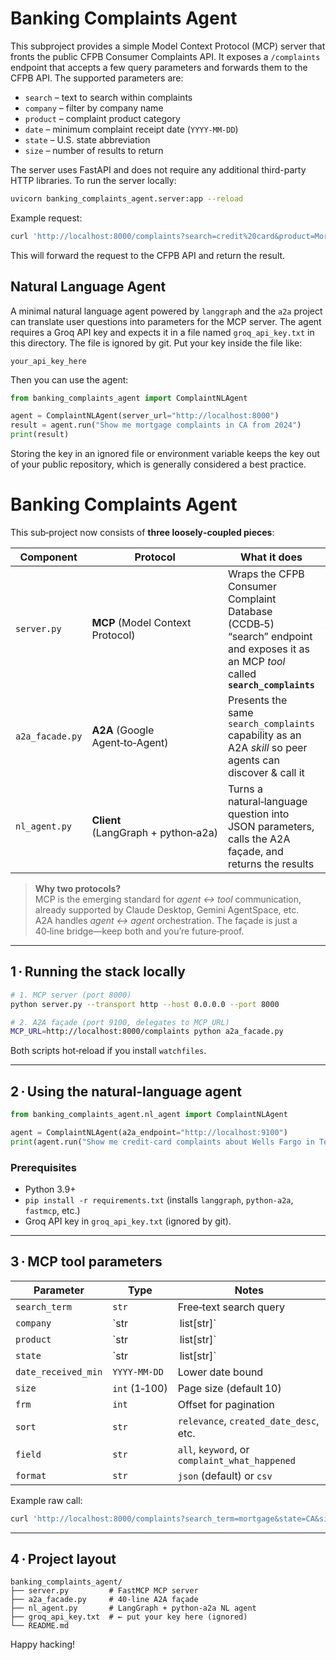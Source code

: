 # Banking Complaints Agent

This subproject provides a simple Model Context Protocol (MCP) server that
fronts the public CFPB Consumer Complaints API. It exposes a `/complaints`
endpoint that accepts a few query parameters and forwards them to the CFPB API.
The supported parameters are:

- `search` – text to search within complaints
- `company` – filter by company name
- `product` – complaint product category
- `date` – minimum complaint receipt date (`YYYY-MM-DD`)
- `state` – U.S. state abbreviation
- `size` – number of results to return

The server uses FastAPI and does not require any additional third-party HTTP
libraries. To run the server locally:

```bash
uvicorn banking_complaints_agent.server:app --reload
```

Example request:

```bash
curl 'http://localhost:8000/complaints?search=credit%20card&product=Mortgage&state=CA&date=2023-01-01&size=5'
```

This will forward the request to the CFPB API and return the result.

## Natural Language Agent

A minimal natural language agent powered by `langgraph` and the `a2a` project
can translate user questions into parameters for the MCP server. The agent
requires a Groq API key and expects it in a file named `groq_api_key.txt` in
this directory. The file is ignored by git. Put your key inside the file like:

```text
your_api_key_here
```

Then you can use the agent:

```python
from banking_complaints_agent import ComplaintNLAgent

agent = ComplaintNLAgent(server_url="http://localhost:8000")
result = agent.run("Show me mortgage complaints in CA from 2024")
print(result)
```

Storing the key in an ignored file or environment variable keeps the key out of
your public repository, which is generally considered a best practice.

# Banking Complaints Agent

This sub‑project now consists of **three loosely‑coupled pieces**:

| Component | Protocol | What it does | How to run |
|-----------|----------|--------------|------------|
| `server.py` | **MCP** (Model Context Protocol) | Wraps the CFPB Consumer Complaint Database (CCDB‑5) “search” endpoint and exposes it as an MCP *tool* called **`search_complaints`** | `python server.py --transport http --port 8000` |
| `a2a_facade.py` | **A2A** (Google Agent‑to‑Agent) | Presents the same `search_complaints` capability as an A2A *skill* so peer agents can discover & call it | `python a2a_facade.py` (listens on port 9100) |
| `nl_agent.py` | **Client** (LangGraph + python‑a2a) | Turns a natural‑language question into JSON parameters, calls the A2A façade, and returns the results | see code snippet below |

> **Why two protocols?**  
> MCP is the emerging standard for *agent ↔ tool* communication, already supported by Claude Desktop, Gemini AgentSpace, etc.  
> A2A handles *agent ↔ agent* orchestration. The façade is just a 40‑line bridge—keep both and you’re future‑proof.

---

## 1 · Running the stack locally

```bash
# 1. MCP server (port 8000)
python server.py --transport http --host 0.0.0.0 --port 8000

# 2. A2A façade (port 9100, delegates to MCP_URL)
MCP_URL=http://localhost:8000/complaints python a2a_facade.py
```

Both scripts hot‑reload if you install `watchfiles`.

---

## 2 · Using the natural‑language agent

```python
from banking_complaints_agent.nl_agent import ComplaintNLAgent

agent = ComplaintNLAgent(a2a_endpoint="http://localhost:9100")
print(agent.run("Show me credit‑card complaints about Wells Fargo in Texas from 2024"))
```

### Prerequisites

* Python 3.9+  
* `pip install -r requirements.txt` (installs `langgraph`, `python-a2a`, `fastmcp`, etc.)  
* Groq API key in `groq_api_key.txt` (ignored by git).

---

## 3 · MCP tool parameters

| Parameter | Type | Notes |
|-----------|------|-------|
| `search_term` | `str` | Free‑text search query |
| `company` | `str | list[str]` | Company name(s) |
| `product` | `str | list[str]` | Product category |
| `state` | `str | list[str]` | Two‑letter U.S. state code |
| `date_received_min` | `YYYY‑MM‑DD` | Lower date bound |
| `size` | `int` (1‑100) | Page size (default 10) |
| `frm` | `int` | Offset for pagination |
| `sort` | `str` | `relevance`, `created_date_desc`, etc. |
| `field` | `str` | `all`, `keyword`, or `complaint_what_happened` |
| `format` | `str` | `json` (default) or `csv` |

Example raw call:

```bash
curl 'http://localhost:8000/complaints?search_term=mortgage&state=CA&size=5'
```

---

## 4 · Project layout

```
banking_complaints_agent/
├── server.py         # FastMCP MCP server
├── a2a_facade.py     # 40‑line A2A façade
├── nl_agent.py       # LangGraph + python‑a2a NL agent
├── groq_api_key.txt  # ← put your key here (ignored)
└── README.md
```

Happy hacking!
